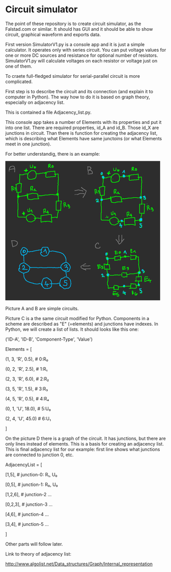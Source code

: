 # Circuit simulator

The point of these repository is to create circuit simulator, as the Falstad.com or similar. It should has GUI and it should be able to show circuit, graphical waveform and exports data.

First version SimulatorV1.py is a console app and it is just a simple calculator. It operates only with series circuit. You can put voltage values for one or more DC sources and resistance for optional number of resistors. SimulatorV1.py will calculate voltages on each resistor or voltage just on one of them.

To craete full-fledged  simulator for serial-parallel circuit is more complicated.

First step is to describe the circuit and its connection (and explain it to computer in Python). The way how to do it is based on graph theory, especially on adjacency list.

This is contained a file Adjacency_list.py. 

This console app takes a number of Elements with its properties and put it into one list. There are required properties, id_A and id_B. Those id_X are junctions in circuit. Than there is function for creating the adjacency list, which is describing what Elements have same junctoins (or what Elements meet in one junction).

For better understandig, there is an example:

![alt text](https://github.com/KattyKing/Circuit-simulator/blob/master/SchemaGraph.png)

Picture A and B are simple circuits. 

Picture C is a the same circuit modified for Python. Components in a scheme are described as "E" (=elements) and junctions have indexes. In Python, we will create a list of lists. It should looks like this one:

('ID-A', 'ID-B', 'Component-Type', 'Value')


Elements = [

(1, 3, 'R', 0.5),  # 0:R₀

(0, 2, 'R', 2.5),  # 1:R₁

(2, 3, 'R', 6.0),  # 2:R₂

(3, 5, 'R', 1.5),  # 3:R₃

(4, 5, 'R', 0.5),  # 4:R₄

(0, 1, 'U', 18.0), # 5:U₀

(2, 4, 'U', 45.0)  # 6:U₁

]

On the picture D there is a graph of the circuit.  It has junctions, but there are only lines instead of elements. This is a basis for creating an adjacency list. 
This is final adjacency list for our example: first line shows what junctions are connected to junction 0, etc. 

AdjacencyList = [

[1,5],   # junction-0: R₁, U₀

[0,5],   # junction-1: R₀, U₀

[1,2,6], # junction-2 ...

[0,2,3], # junction-3 ...

[4,6],   # junction-4 ...

[3,4],   # junction-5 ...

]

Other parts will follow later.


Link to theory of adjacency list:

http://www.algolist.net/Data_structures/Graph/Internal_representation

